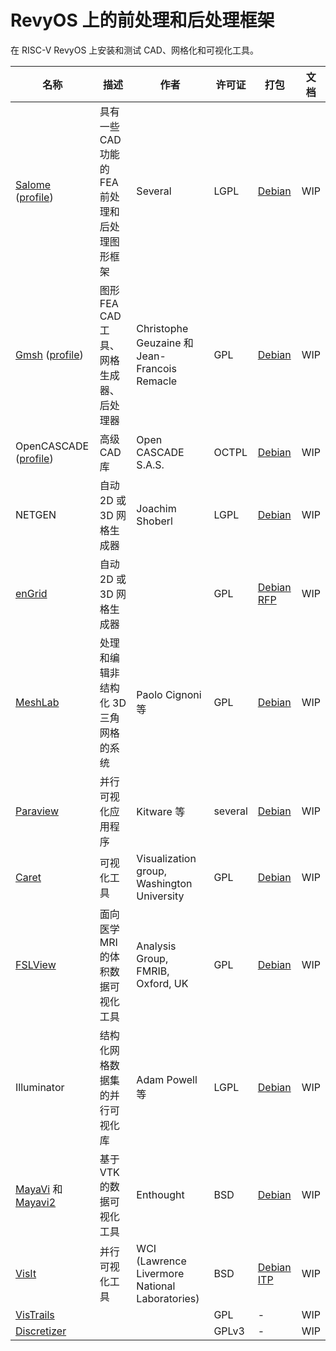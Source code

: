 # RevyOS 上的前处理和后处理框架

在 RISC-V RevyOS 上安装和测试 CAD、网格化和可视化工具。

| 名称 | 描述 | 作者 | 许可证 | 打包 | 文档 |
|------|------|------|--------|------|------|
| [Salome](https://www.salome-platform.org/) ([profile](https://www.opennovation.org/profiles/Salome.html)) | 具有一些 CAD 功能的 FEA 前处理和后处理图形框架 | Several | LGPL | [Debian](https://packages.debian.org/search?keywords=salome) | WIP |
| [Gmsh](http://www.geuz.org/gmsh/) ([profile](https://www.opennovation.org/profiles/Gmsh.html)) | 图形 FEA CAD 工具、网格生成器、后处理器 | Christophe Geuzaine 和 Jean-Francois Remacle | GPL | [Debian](https://packages.debian.org/gmsh) | WIP |
| OpenCASCADE ([profile](https://www.opennovation.org/profiles/OpenCASCADE.html)) | 高级 CAD 库 | Open CASCADE S.A.S. | OCTPL | [Debian](https://packages.debian.org/opencascade) | WIP |
| NETGEN | 自动 2D 或 3D 网格生成器 | Joachim Shoberl | LGPL | [Debian](https://packages.debian.org/netgen) | WIP |
| [enGrid](http://engrid.sourceforge.net/) | 自动 2D 或 3D 网格生成器 | | GPL | [Debian RFP](https://bugs.debian.org/636749) | WIP |
| [MeshLab](http://meshlab.sourceforge.net/) | 处理和编辑非结构化 3D 三角网格的系统 | Paolo Cignoni 等 | GPL | [Debian](https://packages.debian.org/meshlab) | WIP |
| [Paraview](https://www.paraview.org/) | 并行可视化应用程序 | Kitware 等 | several | [Debian](https://packages.debian.org/paraview) | WIP |
| [Caret](http://brainvis.wustl.edu/wiki/index.php/Caret:About) | 可视化工具 | Visualization group, Washington University | GPL | [Debian](https://packages.debian.org/caret) | WIP |
| [FSLView](https://fsl.fmrib.ox.ac.uk/fsl/fslview/) | 面向医学 MRI 的体积数据可视化工具 | Analysis Group, FMRIB, Oxford, UK | GPL | [Debian](https://packages.debian.org/fslview) | WIP |
| Illuminator | 结构化网格数据集的并行可视化库 | Adam Powell 等 | LGPL | [Debian](https://packages.debian.org/illuminator) | WIP |
| [MayaVi](http://mayavi.sourceforge.net/) 和 [Mayavi2](http://code.enthought.com/projects/mayavi/) | 基于 VTK 的数据可视化工具 | Enthought | BSD | [Debian](https://packages.debian.org/mayavi2) | WIP |
| [VisIt](https://visit-dav.github.io/visit-website/) | 并行可视化工具 | WCI (Lawrence Livermore National Laboratories) | BSD | [Debian ITP](https://bugs.debian.org/395573) | WIP |
| [VisTrails](https://www.vistrails.org/index.php/Main_Page) | | | GPL | - | WIP |
| [Discretizer](http://www.discretizer.org/) | | | GPLv3 | - | WIP |
